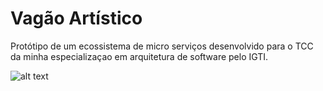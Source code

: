 # Vagão Artístico

Protótipo de um ecossistema de micro serviços desenvolvido para o TCC da minha especializaçao em arquitetura de software pelo IGTI.

![alt text](https://eduardoworrel.com/imgs/helper/arquitetura.gif)
